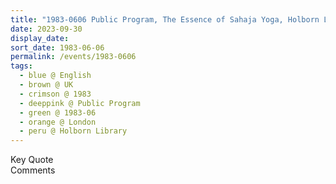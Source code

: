 ```yaml
---
title: "1983-0606 Public Program, The Essence of Sahaja Yoga, Holborn Library, London, UK"
date: 2023-09-30
display_date: 
sort_date: 1983-06-06
permalink: /events/1983-0606
tags:
  - blue @ English
  - brown @ UK
  - crimson @ 1983
  - deeppink @ Public Program
  - green @ 1983-06
  - orange @ London
  - peru @ Holborn Library
---
```


<wave-list>
  <list-title color="green" width="75">Key Quote</list-title>
  <list-item color="BlanchedAlmond"  width="200"></list-item>
  <list-item color="Lavender"></list-item>
  <list-item color="BlanchedAlmond"></list-item>
</wave-list>

<br>

<wave-list>
  <list-title color="green" width="75">Comments</list-title>
  <list-item color="BlanchedAlmond"  width="200"></list-item>
  <list-item color="Lavender"></list-item>
  <list-item color="BlanchedAlmond"></list-item>
</wave-list>